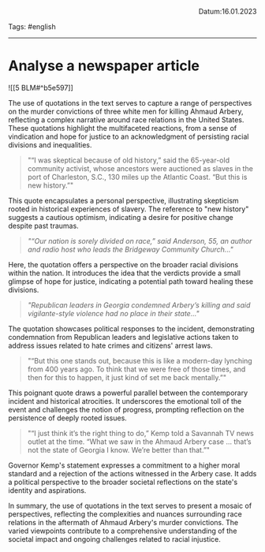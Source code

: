 <p align="right">Datum:16.01.2023</p>

Tags: #english 

---

# Analyse a newspaper article

![[5 BLM#^b5e597]]

The use of quotations in the text serves to capture a range of perspectives on the murder convictions of three white men for killing Ahmaud Arbery, reflecting a complex narrative around race relations in the United States. These quotations highlight the multifaceted reactions, from a sense of vindication and hope for justice to an acknowledgment of persisting racial divisions and inequalities.


> "“I was skeptical because of old history,” said the 65-year-old community activist, whose ancestors were auctioned as slaves in the port of Charleston, S.C., 130 miles up the Atlantic Coast. “But this is new history.”" 

 This quote encapsulates a personal perspective, illustrating skepticism rooted in historical experiences of slavery. The reference to "new history" suggests a cautious optimism, indicating a desire for positive change despite past traumas.

> *"“Our nation is sorely divided on race,” said Anderson, 55, an author and radio host who leads the Bridgeway Community Church..."*
   
Here, the quotation offers a perspective on the broader racial divisions within the nation. It introduces the idea that the verdicts provide a small glimpse of hope for justice, indicating a potential path toward healing these divisions.


> *"Republican leaders in Georgia condemned Arbery’s killing and said vigilante-style violence had no place in their state..."*
 
 The quotation showcases political responses to the incident, demonstrating condemnation from Republican leaders and legislative actions taken to address issues related to hate crimes and citizens' arrest laws.
 
> "“But this one stands out, because this is like a modern-day lynching from 400 years ago. To think that we were free of those times, and then for this to happen, it just kind of set me back mentally.”"

This poignant quote draws a powerful parallel between the contemporary incident and historical atrocities. It underscores the emotional toll of the event and challenges the notion of progress, prompting reflection on the persistence of deeply rooted issues.

> "“I just think it’s the right thing to do,” Kemp told a Savannah TV news outlet at the time. “What we saw in the Ahmaud Arbery case ... that’s not the state of Georgia I know. We’re better than that.”"

 Governor Kemp's statement expresses a commitment to a higher moral standard and a rejection of the actions witnessed in the Arbery case. It adds a political perspective to the broader societal reflections on the state's identity and aspirations.

In summary, the use of quotations in the text serves to present a mosaic of perspectives, reflecting the complexities and nuances surrounding race relations in the aftermath of Ahmaud Arbery's murder convictions. The varied viewpoints contribute to a comprehensive understanding of the societal impact and ongoing challenges related to racial injustice.